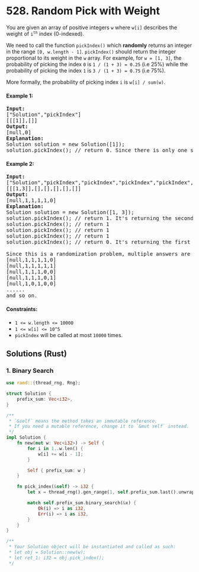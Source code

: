 # 528. Random Pick with Weight
You are given an array of positive integers `w` where `w[i]` describes the weight of <code>i<sup>th</sup></code> index (0-indexed).

We need to call the function `pickIndex()` which **randomly** returns an integer in the range `[0, w.length - 1]`. `pickIndex()` should return the integer proportional to its weight in the `w` array. For example, for `w = [1, 3]`, the probability of picking the index `0` is `1 / (1 + 3) = 0.25` (i.e 25%) while the probability of picking the index `1` is `3 / (1 + 3) = 0.75` (i.e 75%).

More formally, the probability of picking index `i` is `w[i] / sum(w)`.

#### Example 1:
<pre>
<strong>Input:</strong>
["Solution","pickIndex"]
[[[1]],[]]
<strong>Output:</strong>
[null,0]
<strong>Explanation:</strong>
Solution solution = new Solution([1]);
solution.pickIndex(); // return 0. Since there is only one single element on the array the only option is to return the first element.
</pre>

#### Example 2:
<pre>
<strong>Input:</strong>
["Solution","pickIndex","pickIndex","pickIndex","pickIndex","pickIndex"]
[[[1,3]],[],[],[],[],[]]
<strong>Output:</strong>
[null,1,1,1,1,0]
<strong>Explanation:</strong>
Solution solution = new Solution([1, 3]);
solution.pickIndex(); // return 1. It's returning the second element (index = 1) that has probability of 3/4.
solution.pickIndex(); // return 1
solution.pickIndex(); // return 1
solution.pickIndex(); // return 1
solution.pickIndex(); // return 0. It's returning the first element (index = 0) that has probability of 1/4.

Since this is a randomization problem, multiple answers are allowed so the following outputs can be considered correct :
[null,1,1,1,1,0]
[null,1,1,1,1,1]
[null,1,1,1,0,0]
[null,1,1,1,0,1]
[null,1,0,1,0,0]
......
and so on.
</pre>

#### Constraints:
* `1 <= w.length <= 10000`
* `1 <= w[i] <= 10^5`
* `pickIndex` will be called at most `10000` times.

## Solutions (Rust)

### 1. Binary Search
```Rust
use rand::{thread_rng, Rng};

struct Solution {
    prefix_sum: Vec<i32>,
}

/**
 * `&self` means the method takes an immutable reference.
 * If you need a mutable reference, change it to `&mut self` instead.
 */
impl Solution {
    fn new(mut w: Vec<i32>) -> Self {
        for i in 1..w.len() {
            w[i] += w[i - 1];
        }

        Self { prefix_sum: w }
    }

    fn pick_index(&self) -> i32 {
        let x = thread_rng().gen_range(1, self.prefix_sum.last().unwrap() + 1);

        match self.prefix_sum.binary_search(&x) {
            Ok(i) => i as i32,
            Err(i) => i as i32,
        }
    }
}

/**
 * Your Solution object will be instantiated and called as such:
 * let obj = Solution::new(w);
 * let ret_1: i32 = obj.pick_index();
 */
```
